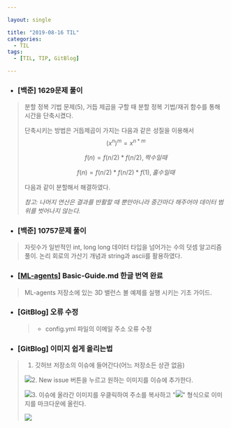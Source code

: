 ```yaml
---

layout: single

title: "2019-08-16 TIL"
categories:
  - TIL
tags:
  - [TIL, TIP, GitBlog]

---
```


- ###  [백준] 1629문제 풀이

> 분할 정복 기법 문제(5), 거듭 제곱을 구할 때 분할 정복 기법/재귀 함수를 통해 시간을 단축시켰다.
>
> 단축시키는 방법은 거듭제곱이 가지는 다음과 같은 성질을 이용해서
>$$
> (x^n)^m = x^{n*m}
>$$
> 
>$$
>   f(n) = f(n/2) * f(n/2), 짝수일때
>    $$
>   
>$$
>   f(n) = f(n/2) * f(n/2) * f(1), 홀수 일때
>$$
>   
>다음과 같이 분할해서 해결하였다.
>   
>   *참고: 나머지 연산은 결과를 반활할 때 뿐만아니라 중간마다 해주어야 데이터 범위를 벗어나지 않는다.*

- ### [백준] 10757문제 풀이

> 자릿수가 일반적인 int, long long 데이터 타입을 넘어가는 수의 덧셈 알고리즘 풀이. 논리 회로의 가산기 개념과 string과 ascii를 활용하였다.

- ### [[ML-agents](https://github.com/JangHyeonJun/ml-agents)] Basic-Guide.md 한글 번역 완료

> ML-agents 저장소에 있는 3D 밸런스 볼 예제를 실행 시키는 기초 가이드.

- ### [GitBlog] 오류 수정

  > - config.yml 파일의 이메일 주소 오류 수정

- ### [GitBlog] 이미지 쉽게 올리는법

> 1. 깃허브 저장소의 이슈에 들어간다(어느 저장소든 상관 없음)
>
> ![](https://user-images.githubusercontent.com/18680116/63151378-5d788780-c044-11e9-89ae-7d2134676e5f.png)2. New issue 버튼을 누르고 원하는 이미지를 이슈에 추가한다.
>
> 
>
> ![](https://user-images.githubusercontent.com/18680116/63151398-68331c80-c044-11e9-9781-bebbf21dd1be.png)3. 이슈에 올라간 이미지를 우클릭하여 주소를 복사하고 "![](URL)" 형식으로 이미지를 마크다운에 올린다.
>
> ![](https://user-images.githubusercontent.com/18680116/63151442-7b45ec80-c044-11e9-849d-4d1038c71c5b.png)